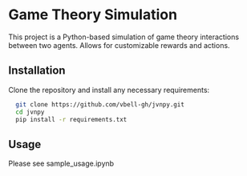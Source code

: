# Game Theory Simulation

This project is a Python-based simulation of game theory interactions between two agents.
Allows for customizable rewards and actions.

## Installation

Clone the repository and install any necessary requirements:

```bash
  git clone https://github.com/vbell-gh/jvnpy.git
  cd jvnpy
  pip install -r requirements.txt

```

## Usage

Please see sample_usage.ipynb

